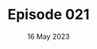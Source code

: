 ---
title: Episode 021
date: 16 May 2023
eptype: full
episode_number: 21

# provide these
alm_description: 

# find these
show_source: The Knowledge Project
original_title: "Kevin Kelly: Excellent Advice for Living"
original_subtitle: 
original_description: "When Kevin Kelly turned 68 years old, he began writing down notes and thoughts about all the lessons he’d learned in his life and the ones he wished he’d learned earlier. While those notes were originally intended for his young adult children, they eventually became the book Excellent Advice for Living: Wisdom I Wish I'd Known Earlier, which was released in May 2023. On this episode of the Knowledge Project, Kelly goes in-depth on some of the book’s most essential lessons, including learning, setting deadlines, perfection, forgiveness, living a meaningful life, reasoning, and so much more.
Kelly is the co-founder of the magazine Wired, which twice won the National Magazine Award for General Excellence while he served as publication’s Executive Editor during the 1990s. He is also the co-chair of The Long Now Foundation, a membership organization that champions long-term thinking, as well as the founder of the popular Cool Tools website, which has been reviewing tools daily for 20 years. He is also an artist as well as the author of 14 books.
--

Want even more? Members get early access, hand-edited transcripts, member-only episodes, and so much more. Learn more here: https://fs.blog/membership/

Every Sunday our Brain Food newsletter shares timeless insights and ideas that you can use at work and home. Add it to your inbox: https://fs.blog/newsletter/

Follow Shane on Twitter at: https://twitter.com/ShaneAParrish"
podcast_url: "https://traffic.libsyn.com/secure/theknowledgeproject/166_Kevin_Kelly.mp3?dest-id=271299"
audio_type: "audio/mpeg"
duration: 1:14:00
---
